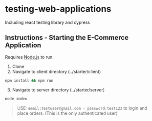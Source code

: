 # testing-web-applications
Including react testing library and cypress


## Instructions - Starting the E-Commerce Application

Requires [Node.js](https://nodejs.org/)  to run.

1. Clone
2. Navigate to client directory (../starter/client)
```sh
npm install && npm run
```
3. Navigate to server directory (../starter/server)
```sh
node index
```

> USE: `email:testuser@gmail.com - password:test123` to login and place orders. (This is the only authenticated user)
